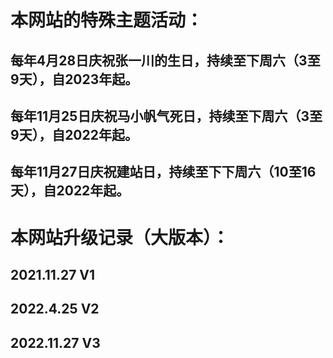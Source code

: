 # 本网站的特殊主题活动：
## 每年4月28日庆祝张一川的生日，持续至下周六（3至9天），自2023年起。
## 每年11月25日庆祝马小帆气死日，持续至下周六（3至9天），自2022年起。
## 每年11月27日庆祝建站日，持续至下下周六（10至16天），自2022年起。


# 本网站升级记录（大版本）：

## 2021.11.27  V1
## 2022.4.25   V2
## 2022.11.27  V3
